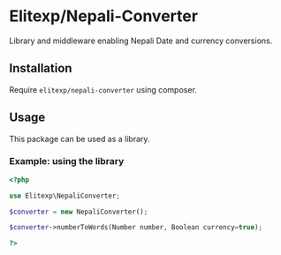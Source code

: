 # Elitexp/Nepali-Converter

Library and middleware enabling Nepali Date and currency conversions.


## Installation

Require `elitexp/nepali-converter` using composer.

## Usage

This package can be used as a library.

### Example: using the library

```php
<?php

use Elitexp\NepaliConverter;

$converter = new NepaliConverter();

$converter->numberToWords(Number number, Boolean currency=true);

?>
```


